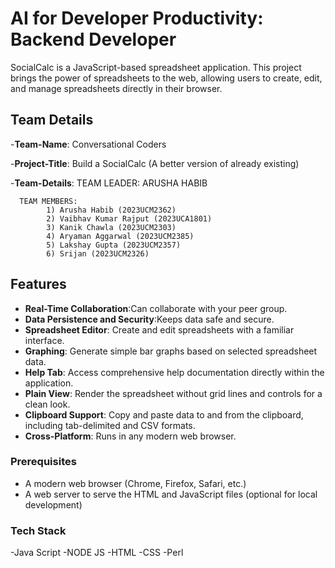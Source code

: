 # AI for Developer Productivity: Backend Developer

SocialCalc is a JavaScript-based spreadsheet application. This project brings the power of spreadsheets to the web, allowing users to create, edit, and manage spreadsheets directly in their browser.

## Team Details
-**Team-Name**: Conversational Coders


-**Project-Title**: Build a SocialCalc (A better version of already existing)


-**Team-Details**: 
      TEAM LEADER: ARUSHA HABIB 
      
      
      TEAM MEMBERS: 
            1) Arusha Habib (2023UCM2362)
            2) Vaibhav Kumar Rajput (2023UCA1801)
            3) Kanik Chawla (2023UCM2303)
            4) Aryaman Aggarwal (2023UCM2385)
            5) Lakshay Gupta (2023UCM2357)
            6) Srijan (2023UCM2326)


## Features
- **Real-Time Collaboration**:Can collaborate with your peer group.
- **Data Persistence and Security**:Keeps data safe and secure.
- **Spreadsheet Editor**: Create and edit spreadsheets with a familiar interface.
- **Graphing**: Generate simple bar graphs based on selected spreadsheet data.
- **Help Tab**: Access comprehensive help documentation directly within the application.
- **Plain View**: Render the spreadsheet without grid lines and controls for a clean look.
- **Clipboard Support**: Copy and paste data to and from the clipboard, including tab-delimited and CSV formats.
- **Cross-Platform**: Runs in any modern web browser.
  

### Prerequisites
- A modern web browser (Chrome, Firefox, Safari, etc.)
- A web server to serve the HTML and JavaScript files (optional for local development)

### Tech Stack 
-Java Script
-NODE JS
-HTML
-CSS
-Perl
